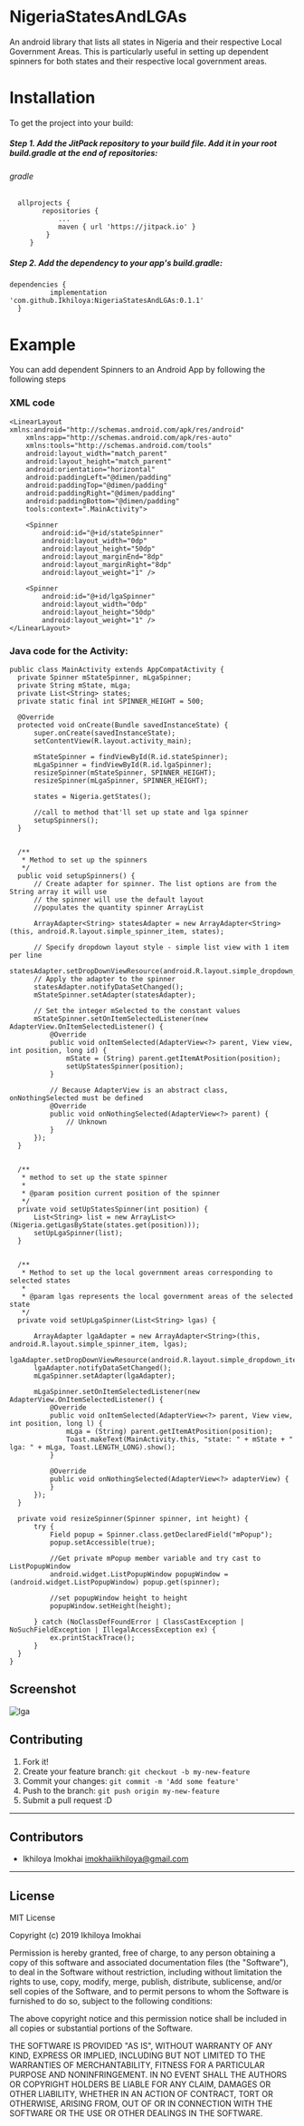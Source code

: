 # NigeriaStatesAndLGAs
An android library that lists all states in Nigeria and their respective Local Government Areas.
This is particularly useful in setting up dependent spinners for both states and their respective local government areas.

# Installation
To get the project into your build:
##### Step 1. Add the JitPack repository to your build file. Add it in your root build.gradle at the end of repositories:
###### gradle
```
  allprojects {
		repositories {
			...
			maven { url 'https://jitpack.io' }
		 }
	 }
  ```
  
 ##### Step 2. Add the dependency to your app's build.gradle:
  ```
  dependencies {
	        implementation 'com.github.Ikhiloya:NigeriaStatesAndLGAs:0.1.1'
	}
  ```

# Example
You can add dependent Spinners to an Android App by following the following steps

### XML code

```
<LinearLayout xmlns:android="http://schemas.android.com/apk/res/android"
    xmlns:app="http://schemas.android.com/apk/res-auto"
    xmlns:tools="http://schemas.android.com/tools"
    android:layout_width="match_parent"
    android:layout_height="match_parent"
    android:orientation="horizontal"
    android:paddingLeft="@dimen/padding"
    android:paddingTop="@dimen/padding"
    android:paddingRight="@dimen/padding"
    android:paddingBottom="@dimen/padding"
    tools:context=".MainActivity">

    <Spinner
        android:id="@+id/stateSpinner"
        android:layout_width="0dp"
        android:layout_height="50dp"
        android:layout_marginEnd="8dp"
        android:layout_marginRight="8dp"
        android:layout_weight="1" />

    <Spinner
        android:id="@+id/lgaSpinner"
        android:layout_width="0dp"
        android:layout_height="50dp"
        android:layout_weight="1" />
</LinearLayout>

```

### Java code for the Activity:
  ```
 public class MainActivity extends AppCompatActivity {
    private Spinner mStateSpinner, mLgaSpinner;
    private String mState, mLga;
    private List<String> states;
    private static final int SPINNER_HEIGHT = 500;

    @Override
    protected void onCreate(Bundle savedInstanceState) {
        super.onCreate(savedInstanceState);
        setContentView(R.layout.activity_main);

        mStateSpinner = findViewById(R.id.stateSpinner);
        mLgaSpinner = findViewById(R.id.lgaSpinner);
        resizeSpinner(mStateSpinner, SPINNER_HEIGHT);
        resizeSpinner(mLgaSpinner, SPINNER_HEIGHT);

        states = Nigeria.getStates();

        //call to method that'll set up state and lga spinner
        setupSpinners();
    }


    /**
     * Method to set up the spinners
     */
    public void setupSpinners() {
        // Create adapter for spinner. The list options are from the String array it will use
        // the spinner will use the default layout
        //populates the quantity spinner ArrayList

        ArrayAdapter<String> statesAdapter = new ArrayAdapter<String>(this, android.R.layout.simple_spinner_item, states);

        // Specify dropdown layout style - simple list view with 1 item per line
        statesAdapter.setDropDownViewResource(android.R.layout.simple_dropdown_item_1line);
        // Apply the adapter to the spinner
        statesAdapter.notifyDataSetChanged();
        mStateSpinner.setAdapter(statesAdapter);

        // Set the integer mSelected to the constant values
        mStateSpinner.setOnItemSelectedListener(new AdapterView.OnItemSelectedListener() {
            @Override
            public void onItemSelected(AdapterView<?> parent, View view, int position, long id) {
                mState = (String) parent.getItemAtPosition(position);
                setUpStatesSpinner(position);
            }

            // Because AdapterView is an abstract class, onNothingSelected must be defined
            @Override
            public void onNothingSelected(AdapterView<?> parent) {
                // Unknown
            }
        });
    }


    /**
     * method to set up the state spinner
     *
     * @param position current position of the spinner
     */
    private void setUpStatesSpinner(int position) {
        List<String> list = new ArrayList<>(Nigeria.getLgasByState(states.get(position)));
        setUpLgaSpinner(list);
    }


    /**
     * Method to set up the local government areas corresponding to selected states
     *
     * @param lgas represents the local government areas of the selected state
     */
    private void setUpLgaSpinner(List<String> lgas) {

        ArrayAdapter lgaAdapter = new ArrayAdapter<String>(this, android.R.layout.simple_spinner_item, lgas);
        lgaAdapter.setDropDownViewResource(android.R.layout.simple_dropdown_item_1line);
        lgaAdapter.notifyDataSetChanged();
        mLgaSpinner.setAdapter(lgaAdapter);

        mLgaSpinner.setOnItemSelectedListener(new AdapterView.OnItemSelectedListener() {
            @Override
            public void onItemSelected(AdapterView<?> parent, View view, int position, long l) {
                mLga = (String) parent.getItemAtPosition(position);
                Toast.makeText(MainActivity.this, "state: " + mState + " lga: " + mLga, Toast.LENGTH_LONG).show();
            }

            @Override
            public void onNothingSelected(AdapterView<?> adapterView) {
            }
        });
    }

    private void resizeSpinner(Spinner spinner, int height) {
        try {
            Field popup = Spinner.class.getDeclaredField("mPopup");
            popup.setAccessible(true);

            //Get private mPopup member variable and try cast to ListPopupWindow
            android.widget.ListPopupWindow popupWindow = (android.widget.ListPopupWindow) popup.get(spinner);

            //set popupWindow height to height
            popupWindow.setHeight(height);

        } catch (NoClassDefFoundError | ClassCastException | NoSuchFieldException | IllegalAccessException ex) {
            ex.printStackTrace();
        }
    }
}

  ```
## Screenshot
![lga](https://user-images.githubusercontent.com/28486520/57760397-61b6a100-76f3-11e9-8ec3-4d81e228a345.png)

## Contributing
 
1. Fork it!
2. Create your feature branch: `git checkout -b my-new-feature`
3. Commit your changes: `git commit -m 'Add some feature'`
4. Push to the branch: `git push origin my-new-feature`
5. Submit a pull request :D


_ _ _
## Contributors
- Ikhiloya Imokhai <imokhaiikhiloya@gmail.com>

_ _ _

## License
MIT License

Copyright (c) 2019 Ikhiloya Imokhai

Permission is hereby granted, free of charge, to any person obtaining a copy
of this software and associated documentation files (the "Software"), to deal
in the Software without restriction, including without limitation the rights
to use, copy, modify, merge, publish, distribute, sublicense, and/or sell
copies of the Software, and to permit persons to whom the Software is
furnished to do so, subject to the following conditions:

The above copyright notice and this permission notice shall be included in all
copies or substantial portions of the Software.

THE SOFTWARE IS PROVIDED "AS IS", WITHOUT WARRANTY OF ANY KIND, EXPRESS OR
IMPLIED, INCLUDING BUT NOT LIMITED TO THE WARRANTIES OF MERCHANTABILITY,
FITNESS FOR A PARTICULAR PURPOSE AND NONINFRINGEMENT. IN NO EVENT SHALL THE
AUTHORS OR COPYRIGHT HOLDERS BE LIABLE FOR ANY CLAIM, DAMAGES OR OTHER
LIABILITY, WHETHER IN AN ACTION OF CONTRACT, TORT OR OTHERWISE, ARISING FROM,
OUT OF OR IN CONNECTION WITH THE SOFTWARE OR THE USE OR OTHER DEALINGS IN THE
SOFTWARE.


